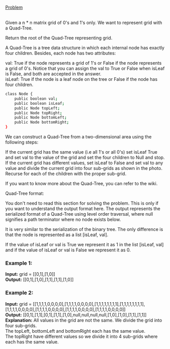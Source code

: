 [Problem](https://leetcode.com/problems/construct-quad-tree/description/?envType=study-plan-v2&envId=top-interview-150)<br/><br/>

Given a n * n matrix grid of 0's and 1's only. We want to represent grid with a Quad-Tree.<br/>

Return the root of the Quad-Tree representing grid.<br/>

A Quad-Tree is a tree data structure in which each internal node has exactly four children. Besides, each node has two attributes:<br/>

val: True if the node represents a grid of 1's or False if the node represents a grid of 0's. Notice that you can assign the val to True or False when isLeaf is False, and both are accepted in the answer.<br/>
isLeaf: True if the node is a leaf node on the tree or False if the node has four children.<br/>
``` bash
class Node {
    public boolean val;
    public boolean isLeaf;
    public Node topLeft;
    public Node topRight;
    public Node bottomLeft;
    public Node bottomRight;
}
```
We can construct a Quad-Tree from a two-dimensional area using the following steps:<br/>

If the current grid has the same value (i.e all 1's or all 0's) set isLeaf True and set val to the value of the grid and set the four children to Null and stop.<br/>
If the current grid has different values, set isLeaf to False and set val to any value and divide the current grid into four sub-grids as shown in the photo.<br/>
Recurse for each of the children with the proper sub-grid.<br/>

If you want to know more about the Quad-Tree, you can refer to the wiki.<br/>

Quad-Tree format:<br/>

You don't need to read this section for solving the problem. This is only if you want to understand the output format here. The output represents the serialized format of a Quad-Tree using level order traversal, where null signifies a path terminator where no node exists below.<br/>

It is very similar to the serialization of the binary tree. The only difference is that the node is represented as a list [isLeaf, val].<br/>

If the value of isLeaf or val is True we represent it as 1 in the list [isLeaf, val] and if the value of isLeaf or val is False we represent it as 0.<br/>

 

### Example 1:


**Input:** grid = [[0,1],[1,0]]<br/>
**Output:** [[0,1],[1,0],[1,1],[1,1],[1,0]]<br/>


### Example 2:

**Input:** grid = [[1,1,1,1,0,0,0,0],[1,1,1,1,0,0,0,0],[1,1,1,1,1,1,1,1],[1,1,1,1,1,1,1,1],[1,1,1,1,0,0,0,0],[1,1,1,1,0,0,0,0],[1,1,1,1,0,0,0,0],[1,1,1,1,0,0,0,0]]<br/>
**Output:** [[0,1],[1,1],[0,1],[1,1],[1,0],null,null,null,null,[1,0],[1,0],[1,1],[1,1]]<br/>
**Explanation:** All values in the grid are not the same. We divide the grid into four sub-grids.<br/>
The topLeft, bottomLeft and bottomRight each has the same value.<br/>
The topRight have different values so we divide it into 4 sub-grids where each has the same value.<br/>
